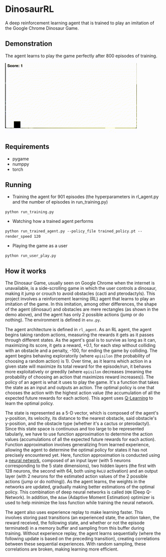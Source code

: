 # DinosaurRL
A deep reinforcement learning agent that is trained to play an imitation of the Google Chrome Dinosaur Game.
## Demonstration
The agent learns to play the game perfectly after 800 episodes of training.
![](demo.gif)
## Requirements
- pygame
- numppy
- torch
## Running
- Training the agent for 901 episodes (the hyperparameters in rl_agent.py and the number of episodes in run_training.py)

`python run_training.py`
- Watching how a trained agent performs

`python run_trained_agent.py --policy_file trained_policy.pt --render_speed 120`
- Playing the game as a user

`python run_user_play.py`
## How it works
The Dinosaur Game, usually seen on Google Chrome when the internet is unavailable, is a side-scrolling game in which the user controls a dinosaur, making it jump or crouch to avoid obstacles (cacti and pterodactyls). This project involves a reinforcement learning (RL) agent that learns to play an imitation of the game. In this imitation, among other differences, the shape of the agent (dinosaur) and obstacles are mere rectangles (as shown in the demo above), and the agent has only 2 possible actions (jump or do nothing). The environment is defined in `env.py`.

The agent architecture is defined in `rl_agent`. As an RL agent, the agent begins taking random actions, measuring the rewards it gets as it passes through different states. As the agent's goal is to survive as long as it can, maximizing its score, it gets a reward, +0.1, for each step without colliding with an obstacle and a penalty, -100, for ending the game by colliding. The agent begins behaving exploratorily (where `episilon` (the probability of choosing a random action) is 1). Over time, as it learns which action in a given state will maximize its total reward for the episode/run, it behaves more exploitatively or greedily (where `episilon` decreases (meaning the probability of choosing an action that maximizes reward increases)). The policy of an agent is what it uses to play the game. It's a function that takes the state as an input and outputs an action. The optimal policy is one that chooses the action with the highest action value (the accumulation of all the expected future rewards for each action). This agent uses [Q-Learning](https://en.wikipedia.org/wiki/Q-learning) to learn the optimal policy. 

The state is represented as a 5-D vector, which is composed of the agent's y-position, its velocity, its distance to the nearest obstacle, said obstacle's y-position, and the obstacle type (whether it's a cactus or pterodactyl). Since this state space is continuous and too large to be represented tabularly, we have to use function approximation to determine the action values (accumulations of all the expected future rewards for each action). Function approximation involves generalizing from learned experience, allowing the agent to determine the optimal policy for states it has not precisely encountered yet. Here, function approximation is conducted using a [neural network](https://en.wikipedia.org/wiki/Neural_network_(machine_learning)), composed of an input layer (with 5 neurons corresponding to the 5 state dimensions), two hidden layers (the first with 128 neurons, the second with 64, both using `ReLU` activation) and an output layer (with 2 neurons for the estimated action values of the 2 possible actions (jump or do nothing)). As the agent learns, the weights in the networks are updated, gradually making better estimations of the optimal policy. This combination of deep neural networks is called `DQN` (Deep Q-Network). In addition, the `Adam` (Adaptive Moment Estimation) optimizer is used to help minimize the loss function while training the neural network.

The agent also uses experience replay to make learning faster. This involves storing past transitions (an experienced state, the action taken, the reward received, the following state, and whether or not the episode terminated) in a memory buffer and sampling from this buffer during training. Without experience replay, the agent learns sequentially (where the following update is based on the preceding transition), creating correlations between these sequential experiences. With random sampling, these correlations are broken, making learning more efficient.

